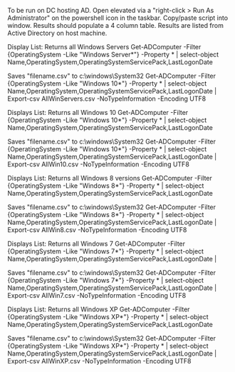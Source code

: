 To be run on DC hosting AD. Open elevated via a "right-click > Run As Administrator" on the powershell icon in the taskbar. Copy/paste script into window. Results should populate a 4 column table. Results are listed from Active Directory on host machine.

Display List: Returns all Windows Servers
Get-ADComputer -Filter {OperatingSystem -Like "Windows Server*"} -Property * | select-object Name,OperatingSystem,OperatingSystemServicePack,LastLogonDate

Saves "filename.csv" to c:\windows\System32
Get-ADComputer -Filter {OperatingSystem -Like "Windows 10*"} -Property * | select-object Name,OperatingSystem,OperatingSystemServicePack,LastLogonDate | Export-csv AllWinServers.csv -NoTypeInformation -Encoding UTF8



Displays List: Returns all Windows 10
Get-ADComputer -Filter {OperatingSystem -Like "Windows 10*"} -Property * | select-object Name,OperatingSystem,OperatingSystemServicePack,LastLogonDate

Saves "filename.csv" to c:\windows\System32
Get-ADComputer -Filter {OperatingSystem -Like "Windows 10*"} -Property * | select-object Name,OperatingSystem,OperatingSystemServicePack,LastLogonDate | Export-csv AllWin10.csv -NoTypeInformation -Encoding UTF8



Displays List: Returns all Windows 8 versions
Get-ADComputer -Filter {OperatingSystem -Like "Windows 8*"} -Property * | select-object Name,OperatingSystem,OperatingSystemServicePack,LastLogonDate

Saves "filename.csv" to c:\windows\System32
Get-ADComputer -Filter {OperatingSystem -Like "Windows 8*"} -Property * | select-object Name,OperatingSystem,OperatingSystemServicePack,LastLogonDate | Export-csv AllWin8.csv -NoTypeInformation -Encoding UTF8



Displays List: Returns all Windows 7
Get-ADComputer -Filter {OperatingSystem -Like "Windows 7*"} -Property * | select-object Name,OperatingSystem,OperatingSystemServicePack,LastLogonDate | 

Saves "filename.csv" to c:\windows\System32
Get-ADComputer -Filter {OperatingSystem -Like "Windows 7*"} -Property * | select-object Name,OperatingSystem,OperatingSystemServicePack,LastLogonDate | Export-csv AllWin7.csv -NoTypeInformation -Encoding UTF8



Displays List: Returns all Windows XP
Get-ADComputer -Filter {OperatingSystem -Like "Windows XP*"} -Property * | select-object Name,OperatingSystem,OperatingSystemServicePack,LastLogonDate

Saves "filename.csv" to c:\windows\System32
Get-ADComputer -Filter {OperatingSystem -Like "Windows XP*"} -Property * | select-object Name,OperatingSystem,OperatingSystemServicePack,LastLogonDate | Export-csv AllWinXP.csv -NoTypeInformation -Encoding UTF8
